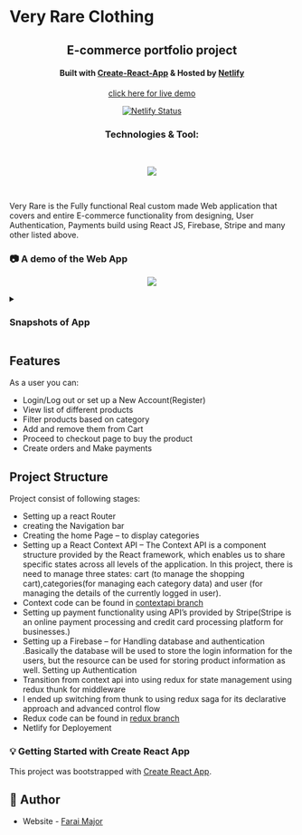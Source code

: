 # Very Rare Clothing

<div align="center">
    <h2>E-commerce portfolio project </h1>
        <h4>
            Built with <a href="https://create-react-app.dev/">Create-React-App</a> &
            Hosted by <a href="https://www.netlify.com/">Netlify</a> 
        </h4>
</div>

<!-- Live Demo Link -->
<div align="center">
<a href="https://very-rare.netlify.app/" target='_blank'>
    click here for live demo
</a>
<p>
  
[![Netlify Status](https://api.netlify.com/api/v1/badges/609d0724-3439-4ea9-b5b8-e303ca9d7117/deploy-status)](https://https://very-rare.netlify.app/)

</p>
</div>


<h3 align='center'>Technologies & Tool:</h3>
<br/>

<p align="center">
  <a href="https://skillicons.dev">
    <img src="https://skillicons.dev/icons?i=react,redux,graphql,git,firebase,styledcomponents,netlify,github,vscode,github" />
  </a>
</p>

</br>

Very Rare is the Fully functional Real custom made Web application that covers and entire E-commerce functionality from designing, User Authentication, Payments build using React JS, Firebase, Stripe and many other listed above.

### :camera: A demo of the Web App
<p align="center">
<img src="veryrare.gif" ">
</p>

<details>
<summary><h3>Snapshots of App</h3></summary>
<br>
<img src="veryrare.gif" width="100%" height="90%">
</details>

## Features
As a user you can:

- Login/Log out or set up a New Account(Register)
- View list of different products
- Filter products based on category
- Add and remove them from Cart
- Proceed to checkout page to buy the product
- Create orders and Make payments

## Project Structure

Project consist of following stages:

- Setting up a react Router
- creating the Navigation bar
- Creating the home Page  – to display categories
- Setting up a React Context API – The Context API is a component structure provided by the React framework, which enables us to share specific states across all levels of the application. In this project, there is need to manage three states: cart (to manage the shopping cart),categories(for managing each category data)  and user (for managing the details of the currently logged in user).
- Context code can be found in <a href="https://github.com/FaraiMajor/veryrare-clothing/tree/contextapi">contextapi branch</a> 
- Setting up payment functionality using API’s provided by Stripe(Stripe is an online payment processing and credit card processing platform for businesses.)
- Setting up a Firebase – for Handling database and authentication .Basically the database will be used to store the login information for the users, but the resource can be used for storing product information as well.
Setting up Authentication
- Transition from context api into using redux for state management using redux thunk for middleware
- I ended up switching from thunk to using redux saga for its declarative approach and advanced control flow
- Redux code can be found in <a href="https://github.com/FaraiMajor/veryrare-clothing/tree/redux">redux branch</a> 
- Netlify for Deployement
  
### :bulb: Getting Started with Create React App

This project was bootstrapped with [Create React App](https://github.com/facebook/create-react-app).

## :bust_in_silhouette: Author

- Website - [Farai Major](https://faraimajor.com/)
